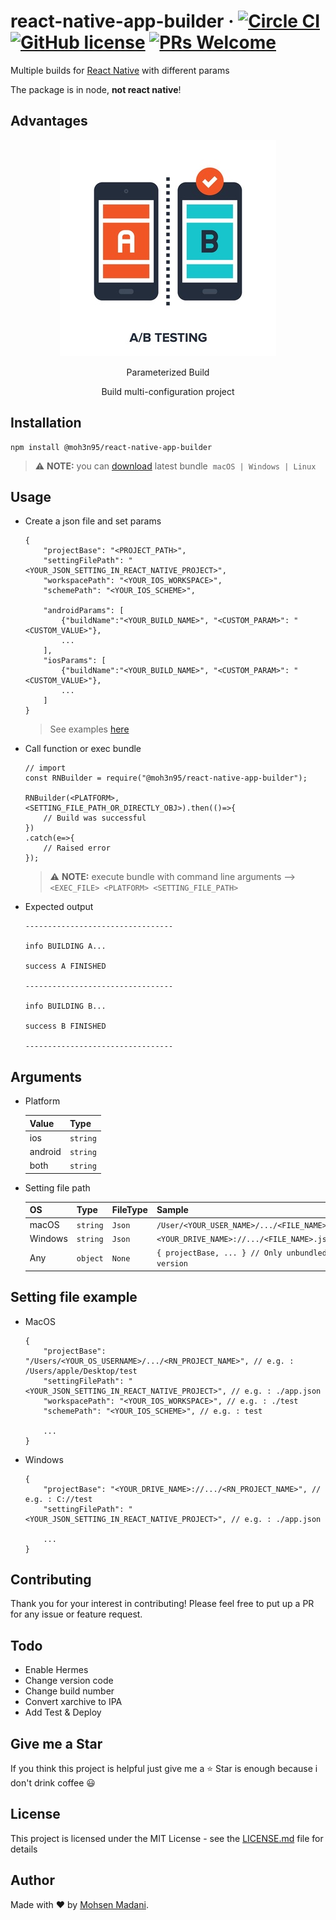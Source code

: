 # react-native-app-builder &middot; [![Circle CI](https://circleci.com/gh/moh3n9595/react-native-app-builder/tree/master.svg?style=shield)](https://circleci.com/gh/moh3n9595/react-native-app-builder) [![GitHub license](https://img.shields.io/badge/license-MIT-blue.svg)](https://github.com/moh3n9595/react-native-app-builder/blob/master/LICENSE) [![PRs Welcome](https://img.shields.io/badge/PRs-welcome-orange.svg)](https://github.com/moh3n9595/react-native-app-builder/compare)
Multiple builds for [React Native](https://github.com/facebook/react-native) with different params 



The package is in node, **not react native**!

## Advantages

<p align="center">
    <img src="./images/AB-test.jpg">
  <br>
  <p align="center">
    Parameterized Build
  </p>

  <p align="center">
    Build multi-configuration project
  </p>
</p>

## Installation

```
npm install @moh3n95/react-native-app-builder
```

> ⚠️ **NOTE:** you can [download](https://github.com/moh3n9595/react-native-app-builder/releases) latest bundle&nbsp;  ` macOS | Windows | Linux `

## Usage

- Create a json file and set params
  
    ```
    {
        "projectBase": "<PROJECT_PATH>",
        "settingFilePath": "<YOUR_JSON_SETTING_IN_REACT_NATIVE_PROJECT>", 
        "workspacePath": "<YOUR_IOS_WORKSPACE>",
        "schemePath": "<YOUR_IOS_SCHEME>",

        "androidParams": [
            {"buildName":"<YOUR_BUILD_NAME>", "<CUSTOM_PARAM>": "<CUSTOM_VALUE>"},
            ...
        ],
        "iosParams": [
            {"buildName":"<YOUR_BUILD_NAME>", "<CUSTOM_PARAM>": "<CUSTOM_VALUE>"},
            ...
        ]
    }
    ```
    >  See examples [here](#setting-file-example)
- Call function or exec bundle

    ```
    // import
    const RNBuilder = require("@moh3n95/react-native-app-builder");

    RNBuilder(<PLATFORM>, <SETTING_FILE_PATH_OR_DIRECTLY_OBJ>).then(()=>{
        // Build was successful
    })
    .catch(e=>{
        // Raised error
    });
    ```

    > ⚠️ **NOTE:** execute bundle with command line arguments --> `<EXEC_FILE> <PLATFORM> <SETTING_FILE_PATH>`

- Expected output
    ```
    ---------------------------------

    info BUILDING A...

    success A FINISHED

    ---------------------------------

    info BUILDING B...

    success B FINISHED

    ---------------------------------
    ```


## Arguments

- Platform

    |  Value  |    Type    |
    | ------- | ---------- |
    |   ios   |  `string`  |
    | android |  `string`  |
    | both    |  `string`  |


- Setting file path

    |    OS    |    Type    | FileType |                     Sample                        |
    | -------- | ---------- | -------- | ------------------------------------------------- |
    | macOS    |  `string`  | `Json`   |  `/User/<YOUR_USER_NAME>/.../<FILE_NAME>.json`    |
    | Windows  |  `string`  | `Json`   |  `<YOUR_DRIVE_NAME>://.../<FILE_NAME>.json`       |
    | Any      |  `object`  | `None`   |  `{ projectBase, ... } // Only unbundled version` |


## Setting file example
- MacOS
    ```
    {
        "projectBase": "/Users/<YOUR_OS_USERNAME>/.../<RN_PROJECT_NAME>", // e.g. : /Users/apple/Desktop/test
        "settingFilePath": "<YOUR_JSON_SETTING_IN_REACT_NATIVE_PROJECT>", // e.g. : ./app.json
        "workspacePath": "<YOUR_IOS_WORKSPACE>", // e.g. : ./test
        "schemePath": "<YOUR_IOS_SCHEME>", // e.g. : test 

        ...
    }
    ```

- Windows
    ```
    {
        "projectBase": "<YOUR_DRIVE_NAME>://.../<RN_PROJECT_NAME>", // e.g. : C://test
        "settingFilePath": "<YOUR_JSON_SETTING_IN_REACT_NATIVE_PROJECT>", // e.g. : ./app.json

        ...
    }
    ```

## Contributing

Thank you for your interest in contributing! Please feel free to put up a PR for any issue or feature request.

## Todo
- Enable Hermes
- Change version code
- Change build number
- Convert xarchive to IPA
- Add Test & Deploy

## Give me a Star

If you think this project is helpful just give me a ⭐️ Star is enough because i don't drink coffee 😃

## License

This project is licensed under the MIT License - see the [LICENSE.md](https://github.com/moh3n9595/react-native-app-builder/blob/master/LICENSE) file for details

## Author

Made with ❤️ by [Mohsen Madani](https://github.com/moh3n9595).
